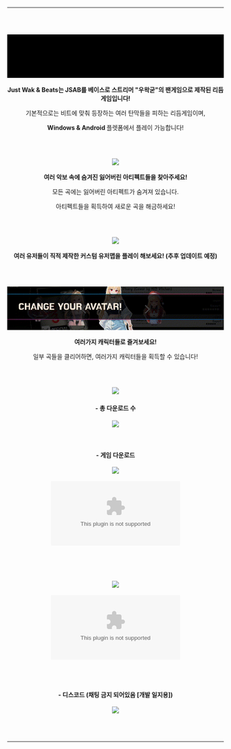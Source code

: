 <div align = "center">
  

#
  
-----------------------------


</br></br>
  
<img src = "imgs/comp1.gif"></br>

  
<b> Just Wak & Beats는 JSAB를 베이스로 스트리머 "우왁굳"의 팬게임으로 제작된 리듬게임입니다! </b>

기본적으로는 비트에 맞춰 등장하는 여러 탄막들을 피하는 리듬게임이며, 

<b> Windows & Android </b> 플렛폼에서 플레이 가능합니다!
  
</br></br>


  
<img src = "imgs/comp2.gif"></br>

<b> 여러 악보 속에 숨겨진 잃어버린 아티펙트들을 찾아주세요! </b>

모든 곡에는 잃어버린 아티펙트가 숨겨져 있습니다.

아티펙트들을 획득하여 새로운 곡을 해금하세요!
  
</br></br>


  
<img src = "imgs/comp3.gif"></br>

<b> 여러 유저들이 직적 제작한 커스텀 유저맵을 플레이 해보세요! (추후 업데이트 예정) </b>

</br></br>



  
<img src = "imgs/comp4.gif"></br>

<b> 여러가지 캐릭터들로 즐겨보세요! </b>

일부 곡들을 클리어하면, 여러가지 캐릭터들을 획득할 수 있습니다!
  
</br></br>



  
<img src = "imgs/spr_W.png">

#### - 총 다운로드 수

![](https://img.shields.io/github/downloads/ABER1047/Just_Wak_and_Beats/total?color=866AFF)

</br>

#### - 게임 다운로드 

<img src = "https://i.namu.wiki/i/5_EcvDoWyxeLt9pwmk7gee3dHfhG1bsRdiIAYlPt0CrZImenrS3-m3A_S3XM7VDTWn-sI-fysbagnf845BTJY4TsYFOD-LzdiWDwtAMVlxNJdSudXbuc7L0eAz144rZSTaPgJza7vbA-kHGdFOZAGg.svg"></br>

[![](https://img.shields.io/github/downloads/ABER1047/Just_Wak_and_Beats/CBT2.5m/Just.Wak.and.Beats.2.5.apk?color=98FF6A&label=Download&style=for-the-badge)](https://github.com/ABER1047/Just_Wak_and_Beats/releases/download/CBT2.5m/Just.Wak.and.Beats.2.5.apk)


</br></br></br>

<img src = "https://i.namu.wiki/i/NtJcyi9idyd0cVnhg7U-hNy0gglul4_sIHT4XXQVZ4YUtFKScAaXFefjFM2gPBJtcgrEJrNB5lbOXxyr3DsPKd6xggeNX82qX2t_SJeGgC4vo9CkUAUnY_O4b2FnbBtWMJPJsPb0IEVDSYwQLnI6rg.svg"></br>

[![](https://img.shields.io/github/downloads/ABER1047/Just_Wak_and_Beats/CBT2.04/Just.Wak.and.Beats.Beta.2.04.zip?color=6AE2FF&label=Download&style=for-the-badge)](https://github.com/ABER1047/Just_Wak_and_Beats/releases/download/CBT2.04/Just.Wak.and.Beats.Beta.2.04.zip)

</br></br>

#### - 디스코드 (채팅 금지 되어있음 [개발 일지용])

[![](https://discordapp.com/api/guilds/958378000414568558/embed.png?style=banner2)](https://discord.gg/hzbCTRemqq)

</br></br>


</div>

-----------------------------
##
